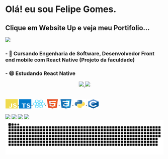 <h1>Olá! eu sou Felipe Gomes.</h1>

<h2>Clique em Website Up e veja meu Portifolio...</h2><a href="https://portifolio-pessoal.vercel.app/" target="_blank"><img src="https://img.shields.io/website-up-down-green-red/http/monip.org.svg" target="_blank"></a>
</div>

<h3>- 🔭 Cursando Engenharia de Software, Desenvolvedor Front end mobile com React Native (Projeto da faculdade)</h3>
<h3>- 😄 Estudando React Native</h3>

<div align="center">
  <a href="https://github.com/Felipe-Gs">
  <img height="180em" src="https://github-readme-stats.vercel.app/api?username=Felipe-Gs&show_icons=true&theme=dracula&include_all_commits=true&count_private=true"/>
  <img height="180em" src="https://github-readme-stats.vercel.app/api/top-langs/?username=Felipe-Gs&layout=compact&langs_count=7&theme=dracula"/>
</div>
  
<h4><div style="display: inline_block"><br>
  <img align="center" alt="felipe-Js" height="30" width="40" src="https://raw.githubusercontent.com/devicons/devicon/master/icons/javascript/javascript-plain.svg">
  <img align="center" alt="felipe-Ts" height="30" width="40" src="https://raw.githubusercontent.com/devicons/devicon/master/icons/typescript/typescript-plain.svg">
  <img align="center" alt="felipe-React" height="30" width="40" src="https://raw.githubusercontent.com/devicons/devicon/master/icons/react/react-original.svg">
  <img align="center" alt="felipe-HTML" height="30" width="40" src="https://raw.githubusercontent.com/devicons/devicon/master/icons/html5/html5-original.svg">
  <img align="center" alt="felipe-CSS" height="30" width="40" src="https://raw.githubusercontent.com/devicons/devicon/master/icons/css3/css3-original.svg">
  <img align="center" alt="felipe-Python" height="30" width="40" src="https://raw.githubusercontent.com/devicons/devicon/master/icons/python/python-original.svg">
  <img align="center" alt="felipe-C" height="30" width="40" src="https://raw.githubusercontent.com/devicons/devicon/master/icons/c/c-original.svg">
  </div></h4>
  
<div> 
  
  <a href="https://www.instagram.com/_lipe_gs/" target="_blank"><img src="https://img.shields.io/badge/-Instagram-%23E4405F?style=for-the-badge&logo=instagram&logoColor=white" target="_blank"></a>
 <a href="https://discord.gg/Felipe Gomes" target="_blank"><img src="https://img.shields.io/badge/Discord-7289DA?style=for-the-badge&logo=discord&logoColor=white" target="_blank"></a> 
  <a href = "mailto:felipe123321rei@gmail.com"><img src="https://img.shields.io/badge/Gmail-D14836?style=for-the-badge&logo=gmail&logoColor=white" target="_blank"></a>
  <a href="https://www.linkedin.com/in/felipe-gs/" target="_blank"><img src="https://img.shields.io/badge/-LinkedIn-%230077B5?style=for-the-badge&logo=linkedin&logoColor=white" target="_blank"></a> 
  ![Snake animation](https://github.com/Felipe-Gs/Felipe-Gs/blob/output/github-contribution-grid-snake.svg)
</div>
